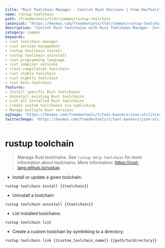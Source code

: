 ```yaml
---
title: "Rust Toolchain Manager - Control Rust Versions | Free DevTools"
name: rustup-toolchain
path: /freedevtools/tldr/common/rustup-toolchain
canonical: "https://hexmos.com/freedevtools/tldr/common/rustup-toolchain/"
description: "Control Rust toolchains with Rust Toolchain Manager. Install, uninstall, and list Rust versions using command line. Free online tool, no registration required."
category: common
keywords:
- rust toolchain manager
- rust version management
- rustup toolchain install
- rustup toolchain uninstall
- rust programming language
- rust compiler versions
- cross-compilation toolchain
- rust stable toolchain
- rust nightly toolchain
- rust beta toolchain
features:
- Install specific Rust toolchains
- Uninstall existing Rust toolchains
- List all installed Rust toolchains
- Create custom toolchains via symlinking
- Manage multiple Rust versions
ogImage: "https://hexmos.com/freedevtools/t/tool-banners/json-utilities-banner.png"
twitterImage: "https://hexmos.com/freedevtools/t/tool-banners/json-utilities-banner.png"
---
```


# rustup toolchain

> Manage Rust toolchains.
> See `rustup help toolchain` for more information about toolchains.
> More information: <https://rust-lang.github.io/rustup>.

- Install or update a given toolchain:

`rustup toolchain install {{toolchain}}`

- Uninstall a toolchain:

`rustup toolchain uninstall {{toolchain}}`

- List installed toolchains:

`rustup toolchain list`

- Create a custom toolchain by symlinking to a directory:

`rustup toolchain link {{custom_toolchain_name}} {{path/to/directory}}`
